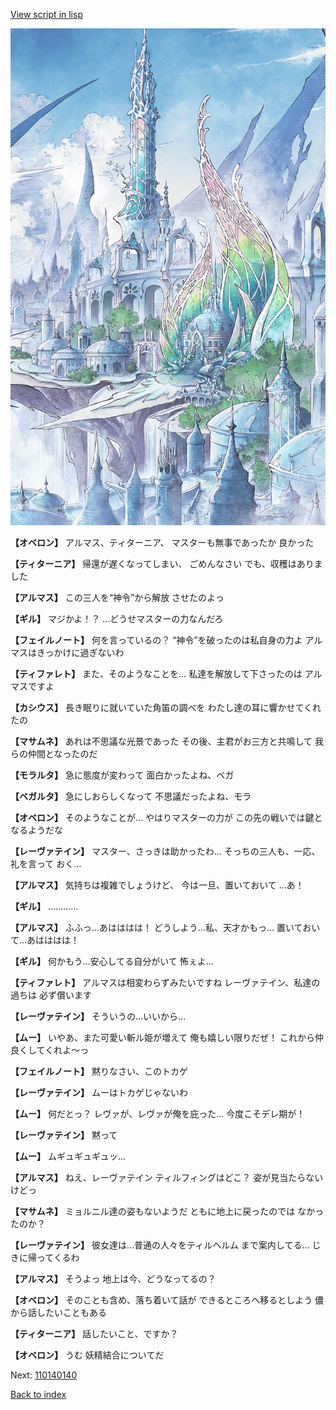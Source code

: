 [View script in lisp](../scripts/110140130.txt)

![fairy_world.png](../images/backgrounds/fairy_world.png)

**【オベロン】**
アルマス、ティターニア、
マスターも無事であったか
良かった

**【ティターニア】**
帰還が遅くなってしまい、
ごめんなさい
でも、収穫はありました

**【アルマス】**
この三人を“神令”から解放
させたのよっ

**【ギル】**
マジかよ！？
…どうせマスターの力なんだろ

**【フェイルノート】**
何を言っているの？
“神令”を破ったのは私自身の力よ
アルマスはきっかけに過ぎないわ

**【ティファレト】**
また、そのようなことを…
私達を解放して下さったのは
アルマスですよ

**【カシウス】**
長き眠りに就いていた角笛の調べを
わたし達の耳に響かせてくれたの

**【マサムネ】**
あれは不思議な光景であった
その後、主君がお三方と共鳴して
我らの仲間となったのだ

**【モラルタ】**
急に態度が変わって
面白かったよね、ベガ

**【ベガルタ】**
急にしおらしくなって
不思議だったよね、モラ

**【オベロン】**
そのようなことが…
やはりマスターの力が
この先の戦いでは鍵となるようだな

**【レーヴァテイン】**
マスター、さっきは助かったわ…
そっちの三人も、一応、礼を言って
おく…

**【アルマス】**
気持ちは複雑でしょうけど、
今は一旦、置いておいて
…あ！

**【ギル】**
…………

**【アルマス】**
ふふっ…あはははは！
どうしよう…私、天才かもっ…
置いておいて…あはははは！

**【ギル】**
何かもう…安心してる自分がいて
怖ぇよ…

**【ティファレト】**
アルマスは相変わらずみたいですね
レーヴァテイン、私達の過ちは
必ず償います

**【レーヴァテイン】**
そういうの…いいから…

**【ムー】**
いやあ、また可愛い斬ル姫が増えて
俺も嬉しい限りだぜ！
これから仲良くしてくれよ～っ

**【フェイルノート】**
黙りなさい、このトカゲ

**【レーヴァテイン】**
ムーはトカゲじゃないわ

**【ムー】**
何だとっ？
レヴァが、レヴァが俺を庇った…
今度こそデレ期が！

**【レーヴァテイン】**
黙って

**【ムー】**
ムギュギュギュッ…

**【アルマス】**
ねえ、レーヴァテイン
ティルフィングはどこ？
姿が見当たらないけどっ

**【マサムネ】**
ミョルニル達の姿もないようだ
ともに地上に戻ったのでは
なかったのか？

**【レーヴァテイン】**
彼女達は…普通の人々をティルヘルム
まで案内してる…
じきに帰ってくるわ

**【アルマス】**
そうよっ
地上は今、どうなってるの？

**【オベロン】**
そのことも含め、落ち着いて話が
できるところへ移るとしよう
儂から話したいこともある

**【ティターニア】**
話したいこと、ですか？

**【オベロン】**
うむ
妖精結合についてだ

Next: [110140140](110140140.md)

[Back to index](index.md)
